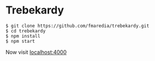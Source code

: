 # Trebekardy

```
$ git clone https://github.com/fmaredia/trebekardy.git
$ cd trebekardy
$ npm install
$ npm start
```

Now visit [localhost:4000](http://localhost:4000/)
